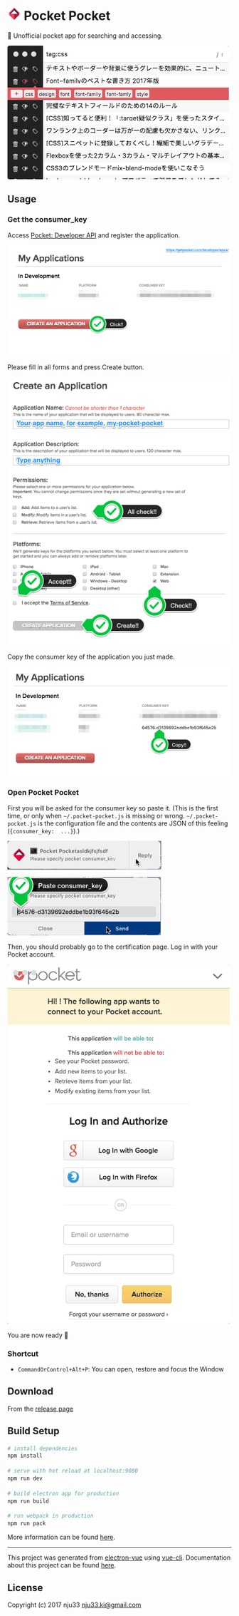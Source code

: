 <h1><img src="https://github.com/nju33/pocket-pocket/blob/master/app/icons/icon.iconset/icon_128x128.png?raw=true" width=30>&nbsp;Pocket Pocket</h1>

📖 Unofficial pocket app for searching and accessing.

![Screenshot](https://github.com/nju33/pocket-pocket/blob/master/readme/screenshot.png?raw=true)

## Usage

### Get the consumer_key

Access [Pocket: Developer API](https://getpocket.com/developer/apps/) and register the application.

![create app](https://github.com/nju33/pocket-pocket/blob/master/readme/create-pocket-app.png?raw=true)

Please fill in all forms and press Create button.

![input form](https://github.com/nju33/pocket-pocket/blob/master/readme/copy-consumer-key.png?raw=true)

Copy the consumer key of the application you just made.

![copy consumer_key](https://github.com/nju33/pocket-pocket/blob/master/readme/input-form.png?raw=true)

### Open Pocket Pocket

First you will be asked for the consumer key so paste it. (This is the first time, or only when `~/.pocket-pocket.js` is missing or wrong. `~/.pocket-pocket.js` is the configuration file and the contents are JSON of this feeling (`{consumer_key:  ...}`).)

![notify1](https://github.com/nju33/pocket-pocket/blob/master/readme/notify1.png?raw=true)

![notify2](https://github.com/nju33/pocket-pocket/blob/master/readme/notify2.png?raw=true)

Then, you should probably go to the certification page.
Log in with your Pocket account.

![authorize](https://github.com/nju33/pocket-pocket/blob/master/readme/authorize.png?raw=true)

You are now ready 💯

### Shortcut

- `CommandOrControl+Alt+P`: You can open, restore and focus the Window

## Download

From the [release page](https://github.com/nju33/pocket-pocket/releases/latest)

## Build Setup

``` bash
# install dependencies
npm install

# serve with hot reload at localhost:9080
npm run dev

# build electron app for production
npm run build

# run webpack in production
npm run pack
```
More information can be found [here](https://simulatedgreg.gitbooks.io/electron-vue/content/docs/npm_scripts.html).

---

This project was generated from [electron-vue](https://github.com/SimulatedGREG/electron-vue) using [vue-cli](https://github.com/vuejs/vue-cli). Documentation about this project can be found [here](https://simulatedgreg.gitbooks.io/electron-vue/content/index.html).

## License

Copyright (c) 2017 nju33 nju33.ki@gmail.com
